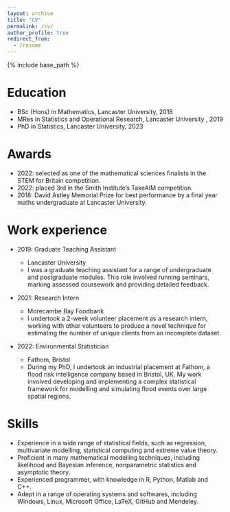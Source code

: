```yaml
---
layout: archive
title: "CV"
permalink: /cv/
author_profile: true
redirect_from:
  - /resume
---
```


{% include base_path %}

Education
======
* BSc (Hons) in Mathematics, Lancaster University, 2018
* MRes in Statistics and Operational Research, Lancaster University , 2019
* PhD in Statistics, Lancaster University, 2023 

Awards
======
* 2022: selected as one of the mathematical sciences finalists in the STEM for Britain competition.
* 2022: placed 3rd in the Smith Institute’s TakeAIM competition.
* 2018: David Astley Memorial Prize for best performance by a final year maths undergraduate at
Lancaster University.
   
Work experience
======
* 2019: Graduate Teaching Assistant
  * Lancaster University 
  * I was a graduate teaching assistant for a range of undergraduate and postgraduate modules. This role involved running seminars, marking assessed coursework and providing detailed feedback.

* 2021: Research Intern
  * Morecambe Bay Foodbank
  * I undertook a 2-week volunteer placement as a research intern, working with other volunteers to produce a novel technique for estimating the number of unique clients from an incomplete dataset.

* 2022: Environmental Statistician
  * Fathom, Bristol
  * During my PhD, I undertook an industrial placement at Fathom, a flood risk intelligence company based in Bristol, UK. My work involved developing and implementing a complex statistical framework for modelling and simulating flood events over large spatial regions.
  
Skills
======
* Experience in a wide range of statistical fields, such as regression, multivariate modelling, statistical computing and extreme value theory.
* Proficient in many mathematical modelling techniques, including likelihood and Bayesian inference, nonparametric statistics and asymptotic theory.
* Experienced programmer, with knowledge in R, Python, Matlab and C++.
* Adept in a range of operating systems and softwares, including Windows, Linux, Microsoft Office, LaTeX, GitHub and Mendeley.
